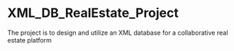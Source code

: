 # XML_DB_RealEstate_Project
The project is to design and utilize an XML database for a collaborative real estate platform
